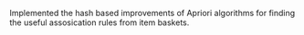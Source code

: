 Implemented the hash based improvements of Apriori algorithms for finding the useful assosication rules from item baskets.
